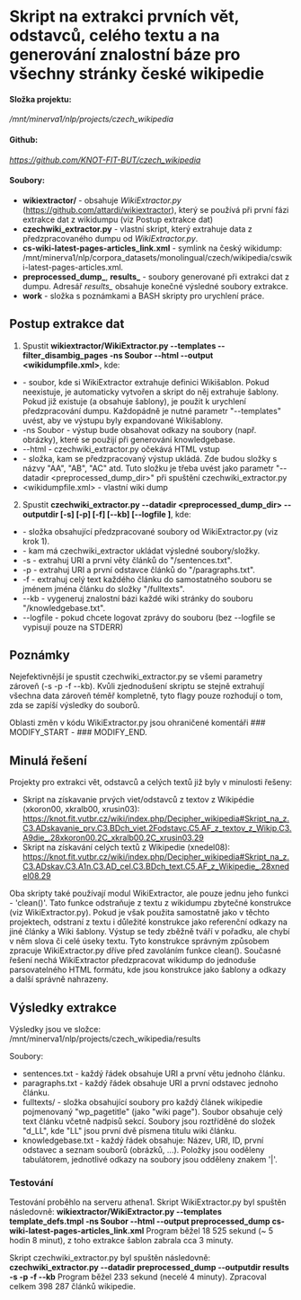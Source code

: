 # Skript na extrakci prvních vět, odstavců, celého textu a na generování znalostní báze pro všechny stránky české wikipedie

#### Složka projektu:
  */mnt/minerva1/nlp/projects/czech_wikipedia*
#### Github:
  *https://github.com/KNOT-FIT-BUT/czech_wikipedia*

#### Soubory:
* **wikiextractor/** - obsahuje _WikiExtractor.py_ (https://github.com/attardi/wikiextractor), který se používá při první fázi extrakce dat z wikidumpu (viz Postup extrakce dat)
* **czechwiki_extractor.py** - vlastní skript, který extrahuje data z předzpracovaného dumpu od *WikiExtractor.py*.
* **cs-wiki-latest-pages-articles_link.xml** - symlink na český wikidump: /mnt/minerva1/nlp/corpora_datasets/monolingual/czech/wikipedia/cswiki-latest-pages-articles.xml.
* **preprocessed_dump_<DATETIME>**, **results_<DATETIME>** - soubory generované při extrakci dat z dumpu. Adresář *results_<DATETIME>* obsahuje konečné výsledné soubory extrakce.
* **work** - složka s poznámkami a BASH skripty pro urychlení práce.
## Postup extrakce dat

1) Spustit **wikiextractor/WikiExtractor.py --templates --filter_disambig_pages <templatefile> -ns Soubor --html --output <outputdir> <wikidumpfile.xml>**, kde:
* <templatefile> - soubor, kde si WikiExtractor extrahuje definici Wikišablon. Pokud neexistuje, je automaticky vytvořen a skript do něj extrahuje šablony. Pokud již existuje (a obsahuje šablony), je použit k urychlení předzpracování dumpu. Každopádně je nutné parametr "--templates" uvést, aby ve výstupu byly expandované Wikišablony.
* -ns Soubor - výstup bude obsahovat odkazy na soubory (např. obrázky), které se použijí při generování knowledgebase.
* --html - czechwiki_extractor.py očekává HTML vstup
* <outputdir> - složka, kam se předzpracovaný výstup ukládá. Zde budou složky s názvy "AA", "AB", "AC" atd. Tuto složku je třeba uvést jako parametr "--datadir <preprocessed_dump_dir>" při spuštění czechwiki_extractor.py
* <wikidumpfile.xml> - vlastní wiki dump

2) Spustit **czechwiki_extractor.py --datadir <preprocessed_dump_dir> --outputdir <outputdir> [-s] [-p] [-f] [--kb] [--logfile <logfile>]**, kde:
* <dumpdir> - složka obsahující předzpracované soubory od WikiExtractor.py (viz krok 1).
* <outputdir> - kam má czechwiki_extractor ukládat výsledné soubory/složky.
* -s - extrahuj URI a první věty článků do "<outputdir>/sentences.txt".
* -p - extrahuj URI a první odstavce článků do "<outputdir>/paragraphs.txt".
* -f - extrahuj celý text každého článku do samostatného souboru se jménem jména článku do složky "<outputdir>/fulltexts". 
* --kb - vygeneruj znalostní bázi každé wiki stránky do souboru "<outputdir>/knowledgebase.txt".
* --logfile <logfile> - pokud chcete logovat zprávy do souboru (bez --logfile se vypisují pouze na STDERR)

## Poznámky

Nejefektivnější je spustit czechwiki_extractor.py se všemi parametry zároveň (-s -p -f --kb). Kvůli zjednodušení skriptu se stejně extrahují všechna data zároveň téměř kompletně, tyto flagy pouze rozhodují o tom, zda se zapíší výsledky do souborů.

Oblasti změn v kódu WikiExtractor.py jsou ohraničené komentáři ### MODIFY_START - ### MODIFY_END.
## Minulá řešení

Projekty pro extrakci vět, odstavců a celých textů již byly v minulosti řešeny:
* Skript na získavanie prvých viet/odstavců z textov z Wikipédie (xkoron00, xkralb00, xrusin03): https://knot.fit.vutbr.cz/wiki/index.php/Decipher_wikipedia#Skript_na_z.C3.ADskavanie_prv.C3.BDch_viet.2Fodstavc.C5.AF_z_textov_z_Wikip.C3.A9die_.28xkoron00.2C_xkralb00.2C_xrusin03.29
* Skript na získavání celých textů z Wikipedie (xnedel08): https://knot.fit.vutbr.cz/wiki/index.php/Decipher_wikipedia#Skript_na_z.C3.ADskav.C3.A1n.C3.AD_cel.C3.BDch_text.C5.AF_z_Wikipedie_.28xnedel08.29

Oba skripty také používají modul WikiExtractor, ale pouze jednu jeho funkci - 'clean()'. Tato funkce odstraňuje z textu z wikidumpu zbytečné konstrukce (viz WikiExtractor.py). Pokud je však použita samostatně jako v těchto projektech, odstraní z textu i důležité konstrukce jako referenční odkazy na jiné články a Wiki šablony. Výstup se tedy zběžně tváří v pořadku, ale chybí v něm slova či celé úseky textu. Tyto konstrukce správným způsobem zpracuje WikiExtractor.py dříve před zavoláním funkce clean().
Současné řešení nechá WikiExtractor předzpracovat wikidump do jednoduše parsovatelného HTML formátu, kde jsou konstrukce jako šablony a odkazy a další správně nahrazeny.

## Výsledky extrakce

Výsledky jsou ve složce:
    /mnt/minerva1/nlp/projects/czech_wikipedia/results

Soubory:
* sentences.txt - každý řádek obsahuje URI a první větu jednoho článku.
* paragraphs.txt - každý řádek obsahuje URI a první odstavec jednoho článku. 
* fulltexts/ - složka obsahující soubory pro každý článek wikipedie pojmenovaný "wp_pagetitle" (jako "wiki page"). Soubor obsahuje celý text článku včetně nadpisů sekcí. Soubory jsou roztříděné do složek "d_LL", kde "LL" jsou první dvě písmena titulu wiki článku.
* knowledgebase.txt - každý řádek obsahuje: Název, URI, ID, první odstavec a seznam souborů (obrázků, ...). Položky jsou ooděleny tabulátorem, jednotlivé odkazy na soubory jsou odděleny znakem '|'.

### Testování 
Testování proběhlo na serveru athena1.
Skript WikiExtractor.py byl spuštěn následovně:
   **wikiextractor/WikiExtractor.py --templates template_defs.tmpl -ns Soubor --html --output preprocessed_dump cs-wiki-latest-pages-articles_link.xml**
   Program běžel 18 525 sekund (~ 5 hodin 8 minut), z toho extrakce šablon zabrala cca 3 minuty.

   Skript czechwiki_extractor.py byl spuštěn následovně:
       **czechwiki_extractor.py --datadir preprocessed_dump --outputdir results -s -p -f --kb**
	   Program běžel 233 sekund (necelé 4 minuty). Zpracoval celkem 398 287 článků wikipedie.

